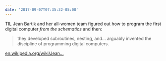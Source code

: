 ```yaml
---
date: '2017-09-07T07:35:32-05:00'
---
```

TIL Jean Bartik and her all-women team figured out how to program the first digital computer _from the schematics_ and then:

>  they developed subroutines, nesting, and… arguably invented the discipline of programming digital computers.

[en.wikipedia.org/wiki/Jean...](https://en.wikipedia.org/wiki/Jean_Bartik)
